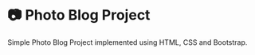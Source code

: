 # :camera: Photo Blog Project

Simple Photo Blog Project implemented using HTML, CSS and Bootstrap.
